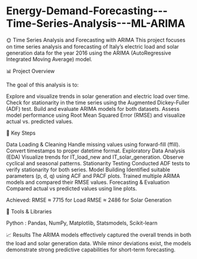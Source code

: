 # Energy-Demand-Forecasting---Time-Series-Analysis---ML-ARIMA

🌞 Time Series Analysis and Forecasting with ARIMA
This project focuses on time series analysis and forecasting of Italy’s electric load and solar generation data for the year 2016 using the ARIMA (AutoRegressive Integrated Moving Average) model.

📊 Project Overview

The goal of this analysis is to:

Explore and visualize trends in solar generation and electric load over time.
Check for stationarity in the time series using the Augmented Dickey-Fuller (ADF) test.
Build and evaluate ARIMA models for both datasets.
Assess model performance using Root Mean Squared Error (RMSE) and visualize actual vs. predicted values.

🧠 Key Steps

Data Loading & Cleaning
Handle missing values using forward-fill (ffill).
Convert timestamps to proper datetime format.
Exploratory Data Analysis (EDA)
Visualize trends for IT_load_new and IT_solar_generation.
Observe cyclical and seasonal patterns.
Stationarity Testing
Conducted ADF tests to verify stationarity for both series.
Model Building
Identified suitable parameters (p, d, q) using ACF and PACF plots.
Trained multiple ARIMA models and compared their RMSE values.
Forecasting & Evaluation
Compared actual vs predicted values using line plots.

Achieved:
RMSE ≈ 7715 for Load
RMSE ≈ 2486 for Solar Generation

🧩 Tools & Libraries

Python : Pandas, NumPy, Matplotlib, Statsmodels, Scikit-learn

📈 Results
The ARIMA models effectively captured the overall trends in both the load and solar generation data. While minor deviations exist, the models demonstrate strong predictive capabilities for short-term forecasting.
